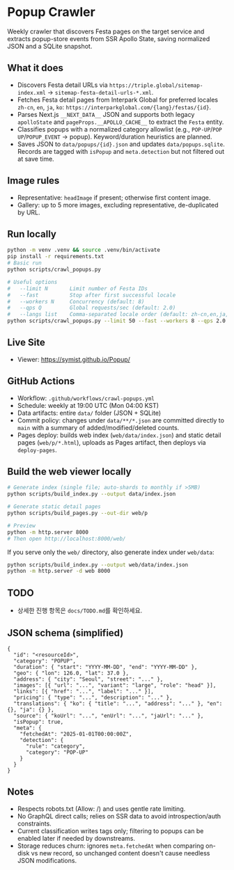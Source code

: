# Popup Crawler

Weekly crawler that discovers Festa pages on the target service and extracts popup-store events from SSR Apollo State, saving normalized JSON and a SQLite snapshot.

## What it does
- Discovers Festa detail URLs via `https://triple.global/sitemap-index.xml` → `sitemap-festa-detail-urls-*.xml`.
- Fetches Festa detail pages from Interpark Global for preferred locales `zh-cn`, `en`, `ja`, `ko`: `https://interparkglobal.com/{lang}/festas/{id}`.
- Parses Next.js `__NEXT_DATA__` JSON and supports both legacy `apolloState` and `pageProps.__APOLLO_CACHE__` to extract the `Festa` entity.
- Classifies popups with a normalized category allowlist (e.g., `POP-UP`/`POP UP`/`POPUP_EVENT` → popup). Keyword/duration heuristics are planned.
- Saves JSON to `data/popups/{id}.json` and updates `data/popups.sqlite`. Records are tagged with `isPopup` and `meta.detection` but not filtered out at save time.

## Image rules
- Representative: `headImage` if present; otherwise first content image.
- Gallery: up to 5 more images, excluding representative, de-duplicated by URL.

## Run locally
```bash
python -m venv .venv && source .venv/bin/activate
pip install -r requirements.txt
# Basic run
python scripts/crawl_popups.py

# Useful options
#   --limit N       Limit number of Festa IDs
#   --fast          Stop after first successful locale
#   --workers N     Concurrency (default: 8)
#   --qps Q         Global requests/sec (default: 2.0)
#   --langs list    Comma-separated locale order (default: zh-cn,en,ja,ko)
python scripts/crawl_popups.py --limit 50 --fast --workers 8 --qps 2.0
```

## Live Site
- Viewer: https://symist.github.io/Popup/

## GitHub Actions
- Workflow: `.github/workflows/crawl-popups.yml`
- Schedule: weekly at 19:00 UTC (Mon 04:00 KST)
- Data artifacts: entire `data/` folder (JSON + SQLite)
- Commit policy: changes under `data/**/*.json` are committed directly to `main` with a summary of added/modified/deleted counts.
- Pages deploy: builds web index (`web/data/index.json`) and static detail pages (`web/p/*.html`), uploads as Pages artifact, then deploys via `deploy-pages`.

## Build the web viewer locally
```bash
# Generate index (single file; auto-shards to monthly if >5MB)
python scripts/build_index.py --output data/index.json

# Generate static detail pages
python scripts/build_pages.py --out-dir web/p

# Preview
python -m http.server 8000
# Then open http://localhost:8000/web/
```

If you serve only the `web/` directory, also generate index under `web/data`:
```bash
python scripts/build_index.py --output web/data/index.json
python -m http.server -d web 8000
```

## TODO
- 상세한 진행 항목은 `docs/TODO.md`를 확인하세요.

## JSON schema (simplified)
```jsonc
{
  "id": "<resourceId>",
  "category": "POPUP",
  "duration": { "start": "YYYY-MM-DD", "end": "YYYY-MM-DD" },
  "geo": { "lon": 126.0, "lat": 37.0 },
  "address": { "city": "Seoul", "street": "..." },
  "images": [{ "url": "...", "variant": "large", "role": "head" }],
  "links": [{ "href": "...", "label": "..." }],
  "pricing": { "type": "...", "description": "..." },
  "translations": { "ko": { "title": "...", "address": "..." }, "en": {}, "ja": {} },
  "source": { "koUrl": "...", "enUrl": "...", "jaUrl": "..." },
  "isPopup": true,
  "meta": {
    "fetchedAt": "2025-01-01T00:00:00Z",
    "detection": {
      "rule": "category",
      "category": "POP-UP"
    }
  }
}
```

## Notes
- Respects robots.txt (Allow: /) and uses gentle rate limiting.
- No GraphQL direct calls; relies on SSR data to avoid introspection/auth constraints.
- Current classification writes tags only; filtering to popups can be enabled later if needed by downstreams.
- Storage reduces churn: ignores `meta.fetchedAt` when comparing on-disk vs new record, so unchanged content doesn't cause needless JSON modifications.
